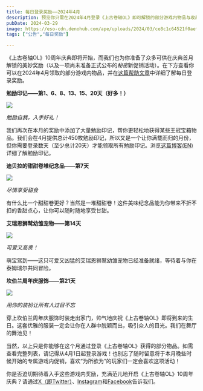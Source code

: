 ```yaml
---
title: 每日登录奖励——2024年4月
description: 预览你只需在2024年4月登录《上古卷轴OL》即可解锁的部分游戏内物品与收藏品！
pubDate: 2024-03-29
image: https://eso-cdn.denohub.com/ape/uploads/2024/03/ce8c1c64521f0aefabd98528354b365d.jpg
tags: ["公告","每日奖励"]

---
```


《上古卷轴OL》10周年庆典即将开始，而我们也为你准备了众多可供在庆典首月解锁的美妙奖励（以及一项尚未准备正式公布的*秘密*新促销活动）。在下方查看你可以在2024年4月领取的部分游戏内物品，并在[这篇帮助文章](https://help.elderscrollsonline.com/#zh-CN/answer/60270)中详细了解每日登录奖励。

**勉励印记——第1、6、8、13、15、20天（好多！）**

![](https://eso-cdn.denohub.com/ape/uploads/2023/10/cbf054f9fa4122ee9be26996607da8d2.jpg)

<p class="text-gray-500 text-sm text-center"><i>勉励自我，入手好礼！</i></p>

我们再次在本月的奖励中添加了大量勉励印记，帮你更轻松地获得某些王冠宝箱物品。我们会在4月提供总计450枚勉励印记，所以又是一个让你满载而归的月份，但你需要登录数天（至少总计20天）才能领取所有勉励印记。浏览[这篇博客(EN)](/news/post/59925)详细了解勉励印记。

**迪贝拉的甜甜卷堆纪念品——第7天**

![](https://eso-cdn.denohub.com/ape/uploads/2024/03/58dd0a3ca35cdfc73347500bd64981a1.jpg)

<p class="text-gray-500 text-sm text-center"><i>尽情享受甜食</i></p>

有什么比一个甜甜卷更好？当然是一堆甜甜卷！这件美味纪念品能为你带来不折不扣的香甜点心，让你可以随时随地享受甘甜。

**艾瑞恩狮鹫幼雏宠物——第14天**

![](https://eso-cdn.denohub.com/ape/uploads/2024/03/728afd0fd6ae05a1d0e8c91b5d8525b8.jpg)

<p class="text-gray-500 text-sm text-center"><i>可爱又高贵！</i></p>

萌宝驾到——这只可爱又凶猛的艾瑞恩狮鹫幼雏宠物已经准备就绪，等待着与你在泰姆瑞尔共同冒险。

**坎伯兰周年庆服饰——第21天**

![](https://eso-cdn.denohub.com/ape/uploads/2024/03/b896db0f95aba09ea92b02703cafd2ef.jpg)

<p class="text-gray-500 text-sm text-center"><i>用你的装扮让所有人过目不忘</i></p>

穿上坎伯兰周年庆服饰时装走出家门，帅气地庆祝《上古卷轴OL》即将到来的生日。这套优雅的服装一定会让你在人群中脱颖而出，吸引众人的目光。我们在舞厅的舞池见！ 

当然，以上只是你能够在这个月通过登录《上古卷轴OL》获得的部分物品。如需查看完整列表，请记得从4月1日起登录游戏！也别忘了随时留意将于本月晚些时候开始的专属游戏内促销，喜欢“为所欲为”的玩家们一定会喜欢这项活动！

你是否迫切期待着入手这些游戏内奖励，充满范儿地开启《上古卷轴OL》10周年庆典？请通过[X（即Twitter）](https://twitter.com/TESOnline)、[Instagram](https://www.instagram.com/elderscrollsonline/)和[Facebook](https://www.facebook.com/elderscrollsonline)告诉我们。
